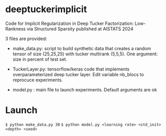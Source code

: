 # deeptuckerimplicit
Code for Implicit Regularization in Deep Tucker Factorization: Low-Rankness via Structured Sparsity published at AISTATS 2024



3 files are provided:

* make_data.py: script to build synthetic data that creates a random tensor of size (25,25,25) with tucker multirank (5,5,5). One argument: size in percent of test set.

* TuckerLayer.py: tensorflow/keras code that implements overparameterized deep tucker layer. Edit variable nb_blocs to reprocuce experiments.

* model.py : main file to launch experiments. Default arguments are ok

# Launch
`$ python make_data.py 30`
`$ python model.py <learning rate> <std_init> <depth> <seed>`
